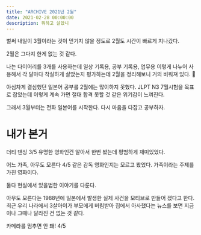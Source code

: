 ```yaml
---
title: "ARCHIVE 2021년 2월"
date: 2021-02-28 00:00:00
description: 뭐하고 살았니
---
```


벌써 내일이 3월이라는 것이 믿기지 않을 정도로 2월도 시간이 빠르게 지나갔다.

2월은 그다지 한게 없는 것 같다.

나는 다이어리를 3개를 사용하는데 일상 기록용, 공부 기록용, 업무용 이렇게 나누어 사용해서 각 달마다 착실하게 살았는지 평가하는데 2월을 정리해보니 거의 비워져 있다. 🤭 

야심차게 결심했던 일본어 공부를 2월에는 많이하지 못했다. JLPT N3 7월시험을 목표로 잡았는데 이렇게 계속 가면 절대 합격 못할 것 같은 위기감이 느껴진다.

그래서 3월부터는 전화 일본어를 시작한다. 다시 마음을 다잡고 공부하자.

# 내가 본거

더티 댄싱
3/5
유명한 영화인건 알아서 한번 봤는데 평범하게 재미있었다. 

어느 가족, 아무도 모른다
4/5
같은 감독 영화인지는 모르고 봤었다. 가족이라는 주제를 가진 영화이다.

둘다 현실에서 있을법한 이야기를 다룬다.

아무도 모른다는 1988년에 일본에서 발생한 실제 사건을 모티브로 만들어 졌다고 한다. 최근 우리 나라에서 3살아이가 부모에게 버림받아 집에서 아사했다는 뉴스를 보면 지금이나 그때나 달라진 건 없는 것 같다.




카메라를 멈추면 안 돼!
4/5



